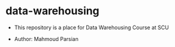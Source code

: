 # data-warehousing

* This repository is a place for Data Warehousing Course at SCU

* Author: Mahmoud Parsian


